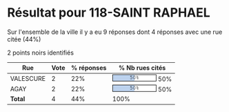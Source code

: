 # Résultat pour 118-SAINT RAPHAEL

Sur l'ensemble de la ville il y a eu 9 réponses dont 4 réponses avec une rue citée (44%)

2 points noirs identifiés

| Rue | Vote | % réponses | % Nb rues cités|
|-----|------|------------|----------------|
| VALESCURE | 2 | 22% | <img src="../../img/bar_50.gif" />&nbsp;50%|
| AGAY | 2 | 22% | <img src="../../img/bar_50.gif" />&nbsp;50%|
| **Total** | 4 | 44% | 100%|
